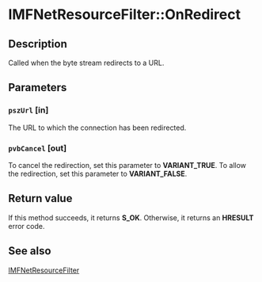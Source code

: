# IMFNetResourceFilter::OnRedirect

## Description

Called when the byte stream redirects to a URL.

## Parameters

### `pszUrl` [in]

The URL to which the connection has been redirected.

### `pvbCancel` [out]

To cancel the redirection, set this parameter to **VARIANT_TRUE**. To allow the redirection, set this parameter to **VARIANT_FALSE**.

## Return value

If this method succeeds, it returns **S_OK**. Otherwise, it returns an **HRESULT** error code.

## See also

[IMFNetResourceFilter](https://learn.microsoft.com/windows/desktop/api/mfidl/nn-mfidl-imfnetresourcefilter)